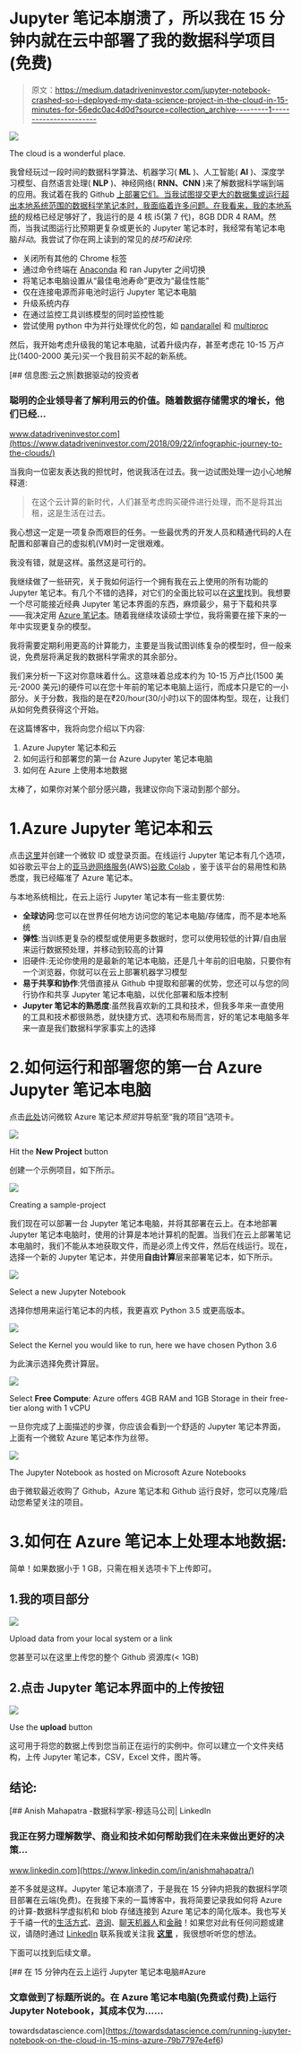 # Jupyter 笔记本崩溃了，所以我在 15 分钟内就在云中部署了我的数据科学项目(免费)

> 原文：<https://medium.datadriveninvestor.com/jupyter-notebook-crashed-so-i-deployed-my-data-science-project-in-the-cloud-in-15-minutes-for-56edc0ac4d0d?source=collection_archive---------1----------------------->

![](img/81a966b1d3e3219d9a17e5299eeb5e80.png)

The cloud is a wonderful place.

我曾经玩过一段时间的数据科学算法、机器学习( **ML** )、人工智能( **AI** )、深度学习模型、自然语言处理( **NLP** )、神经网络( **RNN、CNN** )来了解数据科学端到端的应用。我试着在我的 Github [上部署它们。当我试图提交更大的数据集或运行超出本地系统范围的数据科学笔记本时，我面临着许多问题。在我看来，我的](https://github.com/anishmahapatra01/)[本地系统](https://amzn.to/2tCAut5)的规格已经足够好了，我运行的是 4 核 i5(第 7 代)，8GB DDR 4 RAM。然而，当我试图运行比预期更复杂或更长的 Jupyter 笔记本时，我经常有笔记本电脑*抖动*。我尝试了你在网上读到的常见的*技巧和诀窍*:

*   关闭所有其他的 Chrome 标签
*   通过命令终端在 [Anaconda](https://www.anaconda.com/) 和 ran Jupyter 之间切换
*   将笔记本电脑设置从“最佳电池寿命”更改为“最佳性能”
*   仅在连接电源而非电池时运行 Jupyter 笔记本电脑
*   升级系统内存
*   在通过监控工具训练模型的同时监控性能
*   尝试使用 python 中为并行处理优化的包，如 [pandarallel](https://towardsdatascience.com/pandaral-lel-a-simple-and-efficient-tool-to-parallelize-your-pandas-operations-on-all-your-cpus-bb5ff2a409ae) 和 [multiproc](https://towardsdatascience.com/make-your-own-super-pandas-using-multiproc-1c04f41944a1)

然后，我开始考虑升级我的笔记本电脑，试着升级内存，甚至考虑花 10-15 万卢比(1400-2000 美元)买一个我目前买不起的新系统。

[](https://www.datadriveninvestor.com/2018/09/22/infographic-journey-to-the-clouds/) [## 信息图:云之旅|数据驱动的投资者

### 聪明的企业领导者了解利用云的价值。随着数据存储需求的增长，他们已经…

www.datadriveninvestor.com](https://www.datadriveninvestor.com/2018/09/22/infographic-journey-to-the-clouds/) 

当我向一位密友表达我的担忧时，他说我活在过去。我一边试图处理一边小心地解释道:

> 在这个云计算的新时代，人们甚至考虑购买硬件进行处理，而不是将其出租，这是生活在过去。

我心想这一定是一项复杂而艰巨的任务。一些最优秀的开发人员和精通代码的人在配置和部署自己的虚拟机(VM)时一定很艰难。

我没有错，就是这样。虽然这是可行的。

我继续做了一些研究，关于我如何运行一个拥有我在云上使用的所有功能的 Jupyter 笔记本。有几个不错的选择，对它们的全面比较可以在[这里](https://www.dataschool.io/cloud-services-for-jupyter-notebook/)找到。我想要一个尽可能接近经典 Jupyter 笔记本界面的东西，麻烦最少，易于下载和共享——我决定用 [Azure 笔记本](https://notebooks.azure.com/)。随着我继续攻读硕士学位，我将需要在接下来的一年中实现更复杂的模型。

我将需要定期利用更高的计算能力，主要是当我试图训练复杂的模型时，但一般来说，免费层将满足我的数据科学需求的其余部分。

我们来分析一下这对你意味着什么。这意味着总成本约为 10-15 万卢比(1500 美元-2000 美元)的硬件可以在您十年前的笔记本电脑上运行，而成本只是它的一小部分。关于分数，我指的是在₹20/hour(30/小时)以下的固体构型。现在，让我们从如何免费获得这个开始。

在这篇博客中，我将向您介绍以下内容:

1.  Azure Jupyter 笔记本和云
2.  如何运行和部署您的第一台 Azure Jupyter 笔记本电脑
3.  如何在 Azure 上使用本地数据

太棒了，如果你对某个部分感兴趣，我建议你向下滚动到那个部分。

# 1.Azure Jupyter 笔记本和云

点击[这里](https://notebooks.azure.com/)并创建一个微软 ID 或登录页面。在线运行 Jupyter 笔记本有几个选项，如谷歌云平台上的[亚马逊网络服务](https://docs.aws.amazon.com/dlami/latest/devguide/setup-jupyter.html)(AWS)[谷歌 Colab](https://colab.research.google.com/) ，鉴于该平台的易用性和熟悉度，我已经瞄准了 Azure 笔记本。

与本地系统相比，在云上运行 Jupyter 笔记本有一些主要优势:

*   **全球访问**:您可以在世界任何地方访问您的笔记本电脑/存储库，而不是本地系统
*   **弹性**:当训练更复杂的模型或使用更多数据时，您可以使用较低的计算/自由层来运行数据预处理，并移动到较高的计算
*   旧硬件:无论你使用的是最新的笔记本电脑，还是几十年前的旧电脑，只要你有一个浏览器，你就可以在云上部署机器学习模型
*   **易于共享和协作**:凭借直接从 Github 中提取和部署的优势，您还可以与您的同行协作和共享 Jupyter 笔记本电脑，以优化部署和版本控制
*   **Jupyter 笔记本的熟悉度**:虽然我喜欢新的工具和技术，但我多年来一直使用的工具和技术都很熟悉，就快捷方式、选项和布局而言，好的笔记本电脑多年来一直是我们数据科学家事实上的选择

# 2.如何运行和部署您的第一台 Azure Jupyter 笔记本电脑

点击[此处](https://notebooks.azure.com/)访问微软 Azure 笔记本*预览*并导航至“我的项目”选项卡。

![](img/e287f982ec428067775fe8987ae693ec.png)

Hit the **New Project** button

创建一个示例项目，如下所示。

![](img/fc5b55963392d1d7ac9aa0d7c6169543.png)

Creating a sample-project

我们现在可以部署一台 Jupyter 笔记本电脑，并将其部署在云上。在本地部署 Jupyter 笔记本电脑时，使用的计算是本地计算机的配置。当我们在云上部署笔记本电脑时，我们不能从本地获取文件，而是必须上传文件，然后在线运行。现在，选择一个新的 Jupyter 笔记本，并使用**自由计算**层来部署笔记本，如下所示。

![](img/e656b546eb2e29475a9844388790e56f.png)

Select a new Jupyter Notebook

选择你想用来运行笔记本的内核，我更喜欢 Python 3.5 或更高版本。

![](img/4b95a81cd474bab5aa7cc32221061c0a.png)

Select the Kernel you would like to run, here we have chosen Python 3.6

为此演示选择免费计算层。

![](img/e608deae6a6519af6130742259fd5ac1.png)

Select **Free Compute**: Azure offers 4GB RAM and 1GB Storage in their free-tier along with 1 vCPU

一旦你完成了上面描述的步骤，你应该会看到一个舒适的 Jupyter 笔记本界面，上面有一个微软 Azure 笔记本作为丝带。

![](img/f75094efebabb342ebdd0344ad3a5e40.png)

The Jupyter Notebook as hosted on Microsoft Azure Notebooks

由于微软最近收购了 Github，Azure 笔记本和 Github 运行良好，您可以克隆/启动您希望关注的项目。

# 3.如何在 Azure 笔记本上处理本地数据:

简单！如果数据小于 1 GB，只需在相关选项卡下上传即可。

## 1.我的项目部分

![](img/ae02c7b702d40baf4d55ac9b49e494e0.png)

Upload data from your local system or a link

您甚至可以在这里上传您的整个 Github 资源库(< 1GB)

## 2.点击 Jupyter 笔记本界面中的上传按钮

![](img/1ed6a0ce1c159fceb96f8e34f63c1041.png)

Use the **upload** button

这可用于将您的数据上传到您当前正在运行的实例中。你可以建立一个文件夹结构，上传 Jupyter 笔记本，CSV，Excel 文件，图片等。

## 结论:

[](https://www.linkedin.com/in/anishmahapatra/) [## Anish Mahapatra -数据科学家-穆适马公司| LinkedIn

### 我正在努力理解数学、商业和技术如何帮助我们在未来做出更好的决策…

www.linkedin.com](https://www.linkedin.com/in/anishmahapatra/) 

差不多就是这样。Jupyter 笔记本崩溃了，于是我在 15 分钟内把我的数据科学项目部署在云端(免费)。在我接下来的一篇博客中，我将简要记录我如何将 Azure 的计算-数据科学虚拟机和 blob 存储连接到 Azure 笔记本的简化版本。我也写关于千禧一代的[生活方式](https://medium.com/@anishmahapatra/the-millennial-burn-out-is-real-a0acebff25ae)、[咨询](https://medium.com/@anishmahapatra/my-top-5-learnings-as-a-consultant-accc5989ec34)、[聊天机器人](https://chatbotslife.com/how-you-can-build-your-first-chatbot-using-rasa-in-under-15-minutes-ce557ea52f2f)和[金融](https://medium.com/@anishmahapatra/the-investment-guide-for-smart-noobs-9d0e2ca09457)！如果您对此有任何问题或建议，请随时通过 [LinkedIn](https://www.linkedin.com/in/anishmahapatra/) 联系我或关注我 [**这里**](https://medium.com/@anishmahapatra) ，我很想听听您的想法。

下面可以找到后续文章。

[](https://towardsdatascience.com/running-jupyter-notebook-on-the-cloud-in-15-mins-azure-79b7797e4ef6) [## 在 15 分钟内在云上运行 Jupyter 笔记本电脑#Azure

### 文章做到了标题所说的。在 Azure 笔记本电脑(免费或付费)上运行 Jupyter Notebook，其成本仅为……

towardsdatascience.com](https://towardsdatascience.com/running-jupyter-notebook-on-the-cloud-in-15-mins-azure-79b7797e4ef6)